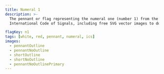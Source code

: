 ```yaml
---
title: Numeral 1
description: >-
  The pennant or flag representing the numeral one (number 1) from the
  International Code of Signals, including free SVG vector images to download.

flagKey: n1
tags: [white, red, pennant, numeral, ics]
images:
  - pennantOutline
  - pennantNoOutline
  - shortOutline
  - shortNoOutline
  - pennantNoOutlinePrimary
---
```

